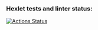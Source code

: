 ### Hexlet tests and linter status:
[![Actions Status](https://github.com/worldspawn-web/frontend-project-44/workflows/hexlet-check/badge.svg)](https://github.com/worldspawn-web/frontend-project-44/actions)